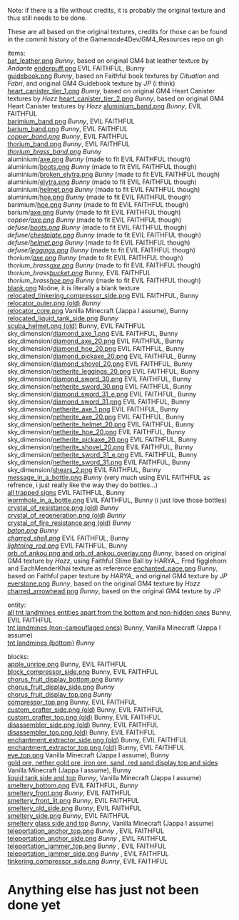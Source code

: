 Note: if there is a file without credits, it is probably the original texture and thus still needs to be done.

These are all based on the original textures, credits for those can be found in the commit history of the Gamemode4Dev/GM4_Resources repo on gh  

items:  
[bat_leather.png](assets/gm4/textures/item/bat_grenades/bat_leather.png) *Bunny*, based on original GM4 bat leather texture by *Andante*
[enderpuff.png](assets/gm4/textures/item/end_fishing/enderpuff2.png) EVIL FAITHFUL, Bunny  
[guidebook.png](assets/gm4/textures/item/guidebook/guidebook.png) *Bunny*, based on Faithful book textures by *Cituation* and *Fabri*, and original GM4 Guidebook texture by *JP* (i think)
[heart_canister_tier_1.png](assets/gm4/textures/item/heart_canisters/heart_canister_tier_1.png) *Bunny*, based on original GM4 Heart Canister textures by *Hozz*
[heart_canister_tier_2.png](assets/gm4/textures/item/heart_canisters/heart_canister_tier_2.png) *Bunny*, based on original GM4 Heart Canister textures by *Hozz*
[aluminium_band.png](assets/gm4/textures/item/metallurgy/band/aluminium_band.png) *Bunny*, EVIL FAITHFUL  
[barimium_band.png](assets/gm4/textures/item/metallurgy/band/barimium_band.png) *Bunny*, EVIL FAITHFUL  
[barium_band.png](assets/gm4/textures/item/metallurgy/band/barium_band.png) *Bunny*, EVIL FAITHFUL  
*[copper_band.png](assets/gm4/textures/item/metallurgy/band/_copper_band.png)* *Bunny*, EVIL FAITHFUL  
[thorium_band.png](assets/gm4/textures/item/metallurgy/band/thorium_band.png) *Bunny*, EVIL FAITHFUL  
*[thorium_brass_band.png](assets/gm4/textures/item/metallurgy/band/_thorium_brass_band.png)* *Bunny*  
aluminium/[axe.png](assets/gm4/textures/item/metallurgy/shamir/aluminium/axe.png) *Bunny* (made to fit EVIL FAITHFUL though)  
aluminium/[boots.png](assets/gm4/textures/item/metallurgy/shamir/aluminium/boots.png) *Bunny* (made to fit EVIL FAITHFUL though)  
aluminium/[broken_elytra.png](assets/gm4/textures/item/metallurgy/shamir/aluminium/broken_elytra.png) *Bunny* (made to fit EVIL FAITHFUL though)  
aluminium/[elytra.png](assets/gm4/textures/item/metallurgy/shamir/aluminium/elytra.png) *Bunny* (made to fit EVIL FAITHFUL though)  
aluminium/[helmet.png](assets/gm4/textures/item/metallurgy/shamir/aluminium/helmet.png) *Bunny* (made to fit EVIL FAITHFUL though)  
aluminium/[hoe.png](assets/gm4/textures/item/metallurgy/shamir/aluminium/hoe.png) *Bunny* (made to fit EVIL FAITHFUL though)  
barimium/[hoe.png](assets/gm4/textures/item/metallurgy/shamir/barimium/hoe.png) *Bunny* (made to fit EVIL FAITHFUL though)  
barium/[axe.png](assets/gm4/textures/item/metallurgy/shamir/barium/axe.png) *Bunny* (made to fit EVIL FAITHFUL though)  
*copper/[axe.png](assets/gm4/textures/item/metallurgy/shamir/_copper/axe.png)* *Bunny* (made to fit EVIL FAITHFUL though)  
*defuse/[boots.png](assets/gm4/textures/item/metallurgy/shamir/_defuse/boots.png)* *Bunny* (made to fit EVIL FAITHFUL though)  
*defuse/[chestplate.png](assets/gm4/textures/item/metallurgy/shamir/_defuse/chestplate.png)* *Bunny* (made to fit EVIL FAITHFUL though)  
*defuse/[helmet.png](assets/gm4/textures/item/metallurgy/shamir/_defuse/helmet.png)* *Bunny* (made to fit EVIL FAITHFUL though)  
*defuse/[leggings.png](assets/gm4/textures/item/metallurgy/shamir/_defuse/leggings.png)* *Bunny* (made to fit EVIL FAITHFUL though)  
*thorium/[axe.png](assets/gm4/textures/item/metallurgy/shamir/thorium/_axe.png)* *Bunny* (made to fit EVIL FAITHFUL though)  
*thorium_brass[axe.png](assets/gm4/textures/item/metallurgy/shamir/_thorium_brass/axe.png)* *Bunny* (made to fit EVIL FAITHFUL though)  
*thorium_brass[bucket.png](assets/gm4/textures/item/metallurgy/shamir/_thorium_brass/bucket.png)* Bunny, EVIL FAITHFUL  
*thorium_brass[hoe.png](assets/gm4/textures/item/metallurgy/shamir/_thorium_brass/hoe.png)* *Bunny* (made to fit EVIL FAITHFUL though)  
[blank.png](assets/gm4/textures/item/relocators/blank.png) Noöne, it is literally a blank texture  
[relocated_tinkering_compressor_side.png](assets/gm4/textures/item/relocators/relocated_tinkering_compressor_side.png) EVIL FAITHFUL, Bunny  
[relocator_outer.png (old)](assets/gm4/textures/item/relocators/_relocator_outer.png) *Bunny*  
[relocator_core.png](assets/gm4/textures/item/relocators/relocator_core.png) Vanilla Minecraft (Jappa I assume), Bunny  
[relocated_liquid_tank_side.png](assets/gm4/textures/item/relocators/relocated_liquid_tank_side.png) *Bunny*  
[scuba_helmet.png (old)](assets/gm4/textures/item/scuba_gear/_scuba_helmet.png) Bunny, EVIL FAITHFUL  
sky_dimension/[diamond_axe_1.png](assets/gm4/textures/item/sky_dimension/diamond_axe_1.png) EVIL FAITHFUL, Bunny  
sky_dimension/[diamond_axe_20.png](assets/gm4/textures/item/sky_dimension/diamond_axe_20.png) EVIL FAITHFUL, Bunny  
sky_dimension/[diamond_hoe_20.png](assets/gm4/textures/item/sky_dimension/diamond_hoe_20.png) EVIL FAITHFUL, Bunny  
sky_dimension/[diamond_pickaxe_20.png](assets/gm4/textures/item/sky_dimension/diamond_pickaxe_20.png) EVIL FAITHFUL, Bunny  
sky_dimension/[diamond_shovel_20.png](assets/gm4/textures/item/sky_dimension/diamond_shovel_20.png) EVIL FAITHFUL, Bunny  
sky_dimension/[netherite_leggings_20.png](assets/gm4/textures/item/sky_dimension/netherite_leggings_20.png) EVIL FAITHFUL, Bunny  
sky_dimension/[diamond_sword_30.png](assets/gm4/textures/item/sky_dimension/diamond_sword_30.png) EVIL FAITHFUL, Bunny  
sky_dimension/[netherite_sword_30.png](assets/gm4/textures/item/sky_dimension/netherite_sword_30.png) EVIL FAITHFUL, Bunny  
sky_dimension/[diamond_sword_31_e.png](assets/gm4/textures/item/sky_dimension/diamond_sword_31_e.png) EVIL FAITHFUL, Bunny  
sky_dimension/[diamond_sword_31.png](assets/gm4/textures/item/sky_dimension/diamond_sword_31.png) EVIL FAITHFUL, Bunny  
sky_dimension/[netherite_axe_1.png](assets/gm4/textures/item/sky_dimension/netherite_axe_1.png) EVIL FAITHFUL, Bunny  
sky_dimension/[netherite_axe_20.png](assets/gm4/textures/item/sky_dimension/netherite_axe_20.png) EVIL FAITHFUL, Bunny  
sky_dimension/[netherite_helmet_20.png](assets/gm4/textures/item/sky_dimension/netherite_helmet_20.png) EVIL FAITHFUL, Bunny  
sky_dimension/[netherite_hoe_20.png](assets/gm4/textures/item/sky_dimension/netherite_hoe_20.png) EVIL FAITHFUL, Bunny  
sky_dimension/[netherite_pickaxe_20.png](assets/gm4/textures/item/sky_dimension/netherite_pickaxe_20.png) EVIL FAITHFUL, Bunny  
sky_dimension/[netherite_shovel_20.png](assets/gm4/textures/item/sky_dimension/netherite_shovel_20.png) EVIL FAITHFUL, Bunny  
sky_dimension/[netherite_sword_31_e.png](assets/gm4/textures/item/sky_dimension/netherite_sword_31_e.png) EVIL FAITHFUL, Bunny  
sky_dimension/[netherite_sword_31.png](assets/gm4/textures/item/sky_dimension/netherite_sword_31.png) EVIL FAITHFUL, Bunny  
sky_dimension/[shears_2.png](assets/gm4/textures/item/sky_dimension/shears_2.png) EVIL FAITHFUL, Bunny  
[message_in_a_bottle.png](assets/gm4/textures/item/sunken_treasure/message_in_a_bottle.png) *Bunny* (very much using EVIL FAITHFUL as refrence, i just really like the way they do bottles...)  
[all trapped signs](assets/gm4/textures/item/trapped_signs) EVIL FAITHFUL, Bunny  
[wormhole_in_a_bottle.png](assets/gm4/textures/item/zauber_cauldrons.png) EVIL FAITHFUL, Bunny (i just love those bottles)  
[crystal_of_resistance.png (old)](assets/gm4/textures/item/zauber_cauldrons/_crystal_of_resistance.png) *Bunny*  
[crystal_of_regeneration.png (old)](assets/gm4/textures/item/zauber_cauldrons/_crystal_of_regeneration.png) *Bunny*  
[crystal_of_fire_resistance.png (old)](assets/gm4/textures/item/zauber_cauldrons/_crystal_of_fire_resistance.png) *Bunny*  
*[baton.png](assets/gm4/textures/item/_baton.png)* *Bunny*  
*[charred_shell.png](assets/gm4/textures/item/_charred_shell.png)* EVIL FAITHFUL, Bunny  
*[lightning_rod.png](assets/gm4/textures/item/_lightning_rod.png)* EVIL FAITHFUL, Bunny  
[orb_of_ankou.png and orb_of_ankou_overlay.png](assets/gm4/textures/item/orb_of_ankou) *Bunny*, based on original GM4 texture by *Hozz*, using Faithful Slime Ball by HARYA_, Fred figglehorn and EachMenderKhai texture as reference
[enchanted_page.png](assets/gm4/textures/item/book_binders/enchanted_page.png) *Bunny*, based on Faithful paper texture by *HARYA_* and original GM4 texture by *JP*
[everstone.png](assets/gm4/textures/item/everstones/everstone.png) *Bunny*, based on the original GM4 texture by *Hozz*
[charred_arrowhead.png](assets/gm4/textures/item/better_fire/charred_arrowhead.png) *Bunny*, based on the original GM4 texture by *JP*
  
entity:  
[all tnt landmines entities apart from the bottom and non-hidden ones](assets/gm4/textures/entity/tnt_landmines) Bunny, EVIL FAITHFUL  
[tnt landmines (non-camouflaged ones)](assets/gm4/textures/entity/tnt_landmines) Bunny, Vanilla Minecraft (Jappa I assume)  
[tnt landmines (bottom)](assets/gm4/textures/entity/tnt_landmines) *Bunny*  
  
blocks:  
[apple_unripe.png](assets/gm4/textures/block/apple_unripe.png) Bunny, EVIL FAITHFUL  
[block_compressor_side.png](assets/gm4/textures/block/block_compressor_side.png) Bunny, EVIL FAITHFUL  
[chorus_fruit_display_bottom.png](assets/gm4/textures/block/chorus_fruit_display_bottom.png) *Bunny*  
[chorus_fruit_display_side.png](assets/gm4/textures/block/chorus_fruit_display_side.png) *Bunny*  
[chorus_fruit_display_top.png](assets/gm4/textures/block/chorus_fruit_display_top.png) *Bunny*  
[compressor_top.png](assets/gm4/textures/block/compressor_top.png) Bunny, EVIL FAITHFUL  
[custom_crafter_side.png (old)](assets/gm4/textures/block/_custom_crafter_side.png) Bunny, EVIL FAITHFUL  
[custom_crafter_top.png (old)](assets/gm4/textures/block/_custom_crafter_top.png) Bunny, EVIL FAITHFUL  
[disassembler_side.png (old)](assets/gm4/textures/block/_disassembler_side.png) Bunny, EVIL FAITHFUL  
[disassembler_top.png (old)](assets/gm4/textures/block/_disassembler_top.png) Bunny, EVIL FAITHFUL  
[enchantment_extractor_side.png (old)](assets/gm4/textures/block/_enchantment_extractor_side.png) Bunny, EVIL FAITHFUL  
[enchantment_extractor_top.png (old)](assets/gm4/textures/block/_enchantment_extractor_top.png) Bunny, EVIL FAITHFUL  
[eye_top.png](assets/gm4/textures/block/eye_top.png) Vanilla Minecraft (Jappa I assume), Bunny  
[gold ore, nether gold ore, iron ore, sand, red sand display top and sides](assets/gm4/textures/block/) Vanilla Minecraft (Jappa I assume), Bunny  
[liquid tank side and top](assets/gm4/textures/block/) *Bunny*, Vanilla Minecraft (Jappa I assume)  
[smeltery_bottom.png](assets/gm4/textures/block/smeltery_bottom.png) EVIL FAITHFUL, *Bunny*  
[smeltery_front.png](assets/gm4/textures/block/smeltery_front.png) *Bunny*, EVIL FAITHFUL  
[smeltery_front_lit.png](assets/gm4/textures/block/smeltery_front_lit.png) *Bunny*, EVIL FAITHFUL  
[smeltery_old_side.png](assets/gm4/textures/block/smeltery_old_side.png) *Bunny*, EVIL FAITHFUL  
[smeltery_side.png](assets/gm4/textures/block/smeltery_side.png) *Bunny*, EVIL FAITHFUL  
[smeltery glass side and top](assets/gm4/textures/block/) *Bunny*, Vanilla Minecraft (Jappa I assume)  
[teleportation_anchor_top.png](assets/gm4/textures/block/teleportation_anchor_top.png) *Bunny* , EVIL FAITHFUL  
[teleportation_anchor_side.png](assets/gm4/textures/block/teleportation_anchor_side.png) *Bunny* , EVIL FAITHFUL  
[teleportation_jammer_top.png](assets/gm4/textures/block/teleportation_jammer_top.png) *Bunny* , EVIL FAITHFUL  
[teleportation_jammer_side.png](assets/gm4/textures/block/teleportation_jammer_side.png) *Bunny* , EVIL FAITHFUL  
[tinkering_compressor_side.png](assets/gm4/textures/block/tinkering_compressor_side.png) *Bunny*, EVIL FAITHFUL  


# Anything else has just not been done yet
